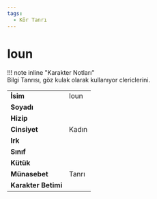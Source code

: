 ```yaml
---
tags:
  - Kör Tanrı
---  
```

# Ioun   
  
  
!!! note inline "Karakter Notları"  
	Bilgi Tanrısı, göz kulak olarak kullanıyor clericlerini.  
  
  
|  |  |  
|---|---|  
| **İsim** | Ioun |  
| **Soyadı** |  |  
| **Hizip** |  |  
| **Cinsiyet** | Kadın |  
| **Irk** |  |  
| **Sınıf** |  |  
| **Kütük** |  |  
| **Münasebet** | Tanrı |  
| **Karakter Betimi** |  |  
